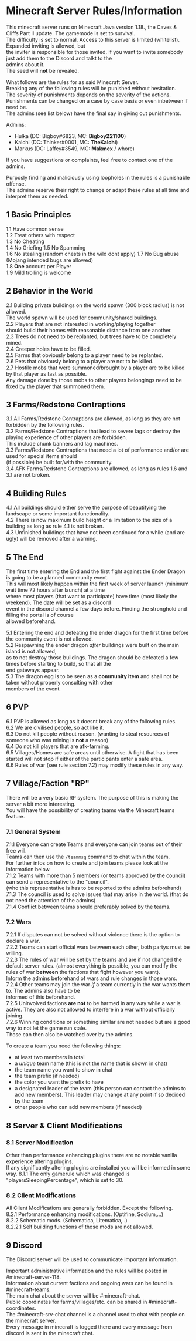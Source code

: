 # Minecraft Server Rules/Information
This minecraft server runs on Minecraft Java version 1.18., the Caves & Cliffs Part II update. The gamemode is set to survival.  
The difficulty is set to normal. Access to this server is limited (whitelist). Expanded inviting is allowed, but  
the inviter is responsible for those invited. If you want to invite somebody just add them to the Discord and talkt to the  
admins about it.  
The seed will **not** be revealed.

What follows are the rules for as said Minecraft Server.  
Breaking any of the following rules will be punished without hesitation.  
The severity of punishments depends on the severity of the actions.  
Punishments can be changed on a case by case basis or even inbetween if need be.  
The admins (see list below) have the final say in giving out punishments.

Admins:
* Hulka (DC: Bigboy#6823, MC: **Bigboy221100**)
* Kalchi (DC: Thinker#0001, MC: **TheKalchi**)
* Markus (DC: Laffey#3549, MC: **Makmex** / whore)

If you have suggestions or complaints, feel free to contact one of the admins.

Purposly finding and maliciously using loopholes in the rules is a punishable offense.  
The admins reserve their right to change or adapt these rules at all time and interpret them as needed.

## 1 Basic Principles
1.1 Have common sense  
1.2 Treat others with respect  
1.3 No Cheating  
1.4 No Griefing 
1.5 No Spamming  
1.6 No stealing (random chests in the wild dont apply)
1.7 No Bug abuse (Mojang intended bugs are allowed)  
1.8 **One** account per Player  
1.9 Mild trolling is welcome

## 2 Behavior in the World
2.1 Building private buildings on the world spawn (300 block radius) is not allowed.  
The world spawn will be used for community/shared buildings.  
2.2 Players that are not interested in working/playing together  
should build their homes with reasonable distance from one another.  
2.3 Trees do not need to be replanted, but trees have to be completely mined.  
2.4 Creeper holes have to be filled.  
2.5 Farms that obviously belong to a player need to be replanted.  
2.6 Pets that obviously belong to a player are not to be killed.  
2.7 Hostile mobs that were summoned/brought by a player are to be killed by that player as fast as possible.  
Any damage done by those mobs to other players belongings need to be fixed by the player that summoned them.

## 3 Farms/Redstone Contraptions
3.1 All Farms/Redstone Contraptions are allowed, as long as they are not forbidden by the following rules.  
3.2 Farms/Redstone Contraptions that lead to severe lags or destroy the playing experience of other players are forbidden.  
This include chunk banners and lag machines.  
3.3 Farms/Redstone Contraptions that need a lot of performance and/or are used for special items should  
(if possible) be built for/with the community.  
3.4 AFK Farms/Redstone Contraptions are allowed, as long as rules 1.6 and 3.1 are not broken.

## 4 Building Rules
4.1 All buildings should either serve the purpose of beautifying the landscape or some important functionality.  
4.2 There is now maximum build height or a limitation to the size of a building as long as rule 4.1 is not broken.  
4.3 Unfinished buildings that have not been continued for a while (and are ugly) will be removed after a warning.

## 5 The End
The first time entering the End and the first fight against the Ender Dragon is going to be a planned community event.  
This will most likely happen within the first week of server launch (minimum wait time 72 hours after launch) at a time  
where most players (that want to participate) have time (most likely the weekend). The date will be set as a discord  
event in the discord channel a few days before. Finding the stronghold and filling the portal is of course  
allowed beforehand.

5.1 Entering the end and defeating the ender dragon for the first time before the community event is not allowed.  
5.2 Respawning the ender dragon *after* buildings were built on the main island is not allowed,  
as to not destroy those buildings. The dragon should be defeated a few times before starting to build, so that all the  
end gateways appear.  
5.3 The dragon egg is to be seen as a **community item** and shall not be taken without properly consulting with other  
members of the event.

## 6 PVP
6.1 PVP is allowed as long as it doesnt break any of the following rules.  
6.2 We are civilised people, so act like it.  
6.3 Do not kill people without reason. (wanting to steal resources of someone who was mining is **not** a reason)  
6.4 Do not kill players that are afk-farming.  
6.5 Villages/Homes are safe areas until otherwise. A fight that has been started will not stop if either of the participants enter a safe area.  
6.6 Rules of war (see rule section 7.2) may modify these rules in any way.

## 7 Village/Faction "RP"
There will be a very basic RP system. The purpose of this is making the server a bit more interesting.  
You will have the possibility of creating teams via the Minecraft teams feature.

### 7.1 General System
7.1.1 Everyone can create Teams and everyone can join teams out of their free will.  
Teams can then use the ``/teammsg`` command to chat within the team.  
For further infos on how to create and join teams please look at the information below.  
7.1.2 Teams with more than 5 members (or teams approved by the council) can send a representative to the "council".  
(who this representative is has to be reported to the admins beforehand)  
7.1.3 The council is used to solve issues that may arise in the world. (that do not need the attention of the admins)  
7.1.4 Conflict between teams should preferably solved by the teams.  

### 7.2 Wars
7.2.1 If disputes can not be solved without violence there is the option to declare a war.  
7.2.2 Teams can start official wars between each other, both partys must be willing.  
7.2.3 The rules of war will be set by the teams and are if not changed the default server rules. (almost everything is possible, you can modify the rules of war **between** the factions that fight however you want).  
Inform the admins beforehand of wars and rule changes in those wars.  
7.2.4 Other teams may join the war *if* a team currently in the war wants them to. The admins also have to be  
informed of this beforehand.  
7.2.5 Uninvolved factions **are not** to be harmed in any way while a war is active. They are also not allowed to interfere in a war without officially joining.  
7.2.6 Winning conditions or something similar are not needed but are a good way to not let the game run stale.  
Those can then also be watched over by the admins.

To create a team you need the following things:
* at least two members in total
* a *unique* team name (this is not the name that is shown in chat)
* the team name you want to show in chat
* the team prefix (if needed)
* the color you want the prefix to have
* a designated leader of the team (this person can contact the admins to add new members). This leader may change at any point if so decided by the team
* other people who can add new members (if needed)

## 8 Server & Client Modifications
### 8.1 Server Modification
Other than performance enhancing plugins there are no notable vanilla experience altering plugins.  
If any significantly altering plugins are installed you will be informed in some way.
8.1.1 The only gamerule which was changed is "playersSleepingPercentage", which is set to 30.

### 8.2 Client Modifications
All Client Modifications are generally forbidden. Except the following.  
8.2.1 Performance enhancing modifications. (Optifine, Sodium,...)  
8.2.2 Schematic mods. (Schematica, Litematica,..)  
8.2.2.1 Self building functions of those mods are not allowed.  

## 9 Discord
The Discord server will be used to communicate important information.

Important administrative information and the rules will be posted in #minecraft-server-118.  
Information about current factions and ongoing wars can be found in #minecraft-teams.  
The main chat about the server will be #minecraft-chat.  
Public coordinates for farms/villages/etc. can be shared in #minecraft-coordinates.  
The #minecraft-srv-chat channel is a channel used to chat with people on the minecraft server.  
Every message in minecraft is logged there and every message from discord is sent in the minecraft chat.